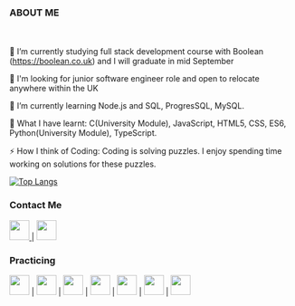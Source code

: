 
 ###   ABOUT ME 
</br><br>
 🔭 I’m currently studying full stack development course with Boolean (https://boolean.co.uk) and I will graduate in mid September
 
 🍞 I'm looking for junior software engineer role and open to relocate anywhere within the UK
 
 🌱 I’m currently learning Node.js and SQL, ProgresSQL, MySQL.
 
 🍓 What I have learnt: C(University Module), JavaScript, HTML5, CSS, ES6, Python(University Module), TypeScript.
 
 ⚡ How I think of Coding: Coding is solving puzzles. I enjoy spending time working on solutions for these puzzles.

 [![Top Langs](https://github-readme-stats.vercel.app/api/top-langs/?username=anuraghazra&layout=compact)](https://github.com/anuraghazra/github-readme-stats?hide=GLSL)

<div align="left">
 
 ### Contact Me 
 <a href="https://www.linkedin.com/in/linlin-li-90b66010a"  > 
 <img width="35" src="https://pics.freeicons.io/uploads/icons/png/17893955031555589921-64.png"/>
</a>  | 
  <a href="mailto: paris1900lll@gmail.com"  > 
 <img width="35" src="https://pics.freeicons.io/uploads/icons/png/11377518691557997002-64.png"/>
</a>

 ### Practicing 
 
  <img width="35" src="https://pics.freeicons.io/uploads/icons/png/8804286661557996995-64.png"/>  |
  <img width="35" src="https://pics.freeicons.io/uploads/icons/png/632690741557997006-64.png"/>  |
  <img width="35" src="https://camo.githubusercontent.com/cd9f41094846fccf089ea20726a9f0f6d613cb1d91d834b7d66298a49e1e53d7/68747470733a2f2f706963732e6672656569636f6e732e696f2f75706c6f6164732f69636f6e732f706e672f32313038383434323837313534303535333631342d3531322e706e67"/>  |
  <img width="35" src="https://pics.freeicons.io/uploads/icons/png/20167174151551942641-64.png"/>  |
  <img width="35" src="https://pics.freeicons.io/uploads/icons/png/8954758561551942278-64.png"/>  |
  <img width="35" src="https://camo.githubusercontent.com/71180e045362792d24b2bb6c8c358b2113c9e199e650667e7b560596f99894e5/68747470733a2f2f706963732e6672656569636f6e732e696f2f75706c6f6164732f69636f6e732f706e672f31343637383631303733313535313935333730382d3531322e706e67"/>  |
  <img width="35" src="https://encrypted-tbn0.gstatic.com/images?q=tbn:ANd9GcTSHGp8eKSFYl0tk-Kg0I-0xk0rZHGeKkn6Ww&usqp=CAU"/> 

 
 

